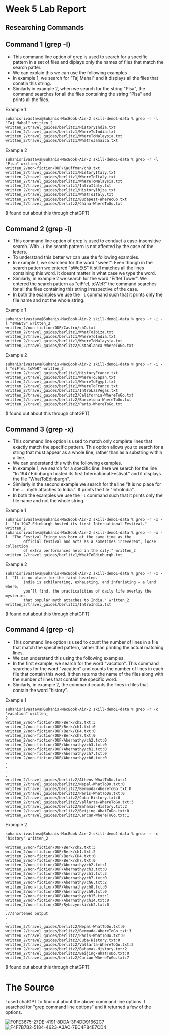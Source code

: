 # Week 5 Lab Report

## Researching Commands

## Command 1 (grep -l)

- This command line option of grep is used to search for a specific pattern in a set of files and diplays only the names of files that match the search patter.
- We can explain this we can use the following examples
- In example 1, we search for "Taj Mahal" and it displays all the files that conatin this string.
- Similarly in example 2, when we search for the string "Pisa", the command searches for all the files containing the string "Pisa" and prints all the files.

Example 1
```
suhanisrivastava@Suhanis-MacBook-Air-2 skill-demo1-data % grep -r -l "Taj Mahal" written_2
written_2/travel_guides/berlitz1/HistoryIndia.txt
written_2/travel_guides/berlitz1/WhereToIndia.txt
written_2/travel_guides/berlitz1/WhereToMalaysia.txt
written_2/travel_guides/berlitz1/WhatToJamaica.txt

```

Example 2

```
suhanisrivastava@Suhanis-MacBook-Air-2 skill-demo1-data % grep -r -l "Pisa" written_2
written_2/non-fiction/OUP/Kauffman/ch8.txt
written_2/travel_guides/berlitz1/HistoryItaly.txt
written_2/travel_guides/berlitz1/WhereToItaly.txt
written_2/travel_guides/berlitz1/WhereToMalaysia.txt
written_2/travel_guides/berlitz1/IntroItaly.txt
written_2/travel_guides/berlitz1/HistoryIbiza.txt
written_2/travel_guides/berlitz1/WhatToItaly.txt
written_2/travel_guides/berlitz2/Budapest-WhereoGo.txt
written_2/travel_guides/berlitz2/China-WhereToGo.txt

```
(I found out about this through chatGPT)


## Command 2 (grep -i)

- This command line option of grep is used to conduct a case-insensitive search. With `-i` the search pattern is not affected by the case of the letters.
- To understand this better wr can use the following examples.
- In example 1, we searched for the word "sweet". Even though in the search pattern we entered "sWeEtS" it still matches all the lines containing this word. It doesnt matter in what case we type the word.
- Similarly, in example 2 we search for the word "Eiffel Tower". We entered the search pattern as "eiFfeL toWeR" the command searches for all the files containing this string irrespective of the case.
- In both the examples we use the `-l` command such that it prints only the file name and not the whole string.

Example 1 

```
suhanisrivastava@Suhanis-MacBook-Air-2 skill-demo1-data % grep -r -i -l "sWeEtS" written_2
written_2/non-fiction/OUP/Castro/chO.txt
written_2/travel_guides/berlitz1/WhatToIbiza.txt
written_2/travel_guides/berlitz1/WhereToIndia.txt
written_2/travel_guides/berlitz1/WhereToMalaysia.txt
written_2/travel_guides/berlitz2/CstaBlanca-WhereToGo.txt

```

Example 2

```
suhanisrivastava@Suhanis-MacBook-Air-2 skill-demo1-data % grep -r -i -l "eiFfeL toWeR" written_2
written_2/travel_guides/berlitz1/HistoryFrance.txt
written_2/travel_guides/berlitz1/WhereToJapan.txt
written_2/travel_guides/berlitz1/WhereToEgypt.txt
written_2/travel_guides/berlitz1/WhereToFrance.txt
written_2/travel_guides/berlitz1/IntroLasVegas.txt
written_2/travel_guides/berlitz2/California-WhereToGo.txt
written_2/travel_guides/berlitz2/Barcelona-WhereToGo.txt
written_2/travel_guides/berlitz2/Paris-WhereToGo.txt
```
(I found out about this through chatGPT)


## Command 3 (grep -x)
- This command line option is used to match only complete lines that exactly match the specific pattern. This option allows you to search for a string that must appear as a whole line, rather than as a substring within a line.
- We can understand this with the following examples. 
- In example 1, we search for a specific line. here we search for the line "In 1947 Edinburgh hosted its first International Festival." and it displays the file "WhatToEdinburgh".
- Similarly in the second example we search for the line "It is no place for the .... myth attaches to India.". It prints the file "IntroIndia".
- In both the examples we use the `-l` command such that it prints only the file name and not the whole string.

Example 1

```
suhanisrivastava@Suhanis-MacBook-Air-2 skill-demo1-data % grep -r -x -l  "In 1947 Edinburgh hosted its first International Festival." written_2
suhanisrivastava@Suhanis-MacBook-Air-2 skill-demo1-data % grep -r -x -l  "The Festival Fringe was born at the same time as the
        official festival and acts as a sometimes irreverent, loose collection
        of extra performances held in the city." written_2
written_2/travel_guides/berlitz1/WhatToEdinburgh.txt

```
Example 2

```
suhanisrivastava@Suhanis-MacBook-Air-2 skill-demo1-data % grep -r -x -l  "It is no place for the faint-hearted.
        India is exhilarating, exhausting, and infuriating — a land where,
        you’ll find, the practicalities of daily life overlay the mysteries
        that popular myth attaches to India." written_2
written_2/travel_guides/berlitz1/IntroIndia.txt

```

(I found out about this through chatGPT)


## Command 4 (grep -c)

- This command line option is used to count the number of lines in a file that match the specified pattern, rather than printing the actual matching lines.
- We can understand this using the following examples.
- In the first example, we search for the word "vacation". This command searches for the word "vacation" and counts the number of lines in each file that contain this word. It then returns the name of the files along with the number of lines that contain the specific word.
- Similarly, in example 2, the command counts the lines in files that contain the word "history".

Example 1

```
suhanisrivastava@Suhanis-MacBook-Air-2 skill-demo1-data % grep -r -c "vacation" written_
2
written_2/non-fiction/OUP/Berk/ch2.txt:3
written_2/non-fiction/OUP/Berk/ch1.txt:0
written_2/non-fiction/OUP/Berk/CH4.txt:0
written_2/non-fiction/OUP/Berk/ch7.txt:0
written_2/non-fiction/OUP/Abernathy/ch2.txt:0
written_2/non-fiction/OUP/Abernathy/ch3.txt:0
written_2/non-fiction/OUP/Abernathy/ch1.txt:0
written_2/non-fiction/OUP/Abernathy/ch7.txt:0
written_2/non-fiction/OUP/Abernathy/ch6.txt:0
.
.
.
.
written_2/travel_guides/berlitz2/Athens-WhatToDo.txt:1
written_2/travel_guides/berlitz2/Nepal-WhatToDo.txt:0
written_2/travel_guides/berlitz2/Bermuda-WhereToGo.txt:0
written_2/travel_guides/berlitz2/Paris-WhatToDo.txt:0
written_2/travel_guides/berlitz2/Cuba-History.txt:0
written_2/travel_guides/berlitz2/Vallarta-WhereToGo.txt:3
written_2/travel_guides/berlitz2/Bahamas-History.txt:2
written_2/travel_guides/berlitz2/Beijing-WhatToDo.txt:0
written_2/travel_guides/berlitz2/Cancun-WhereToGo.txt:1

```

Example 2

```
suhanisrivastava@Suhanis-MacBook-Air-2 skill-demo1-data % grep -r -c "history" written_2

written_2/non-fiction/OUP/Berk/ch2.txt:3
written_2/non-fiction/OUP/Berk/ch1.txt:2
written_2/non-fiction/OUP/Berk/CH4.txt:0
written_2/non-fiction/OUP/Berk/ch7.txt:0
written_2/non-fiction/OUP/Abernathy/ch2.txt:1
written_2/non-fiction/OUP/Abernathy/ch3.txt:0
written_2/non-fiction/OUP/Abernathy/ch1.txt:3
written_2/non-fiction/OUP/Abernathy/ch7.txt:0
written_2/non-fiction/OUP/Abernathy/ch6.txt:2
written_2/non-fiction/OUP/Abernathy/ch8.txt:0
written_2/non-fiction/OUP/Abernathy/ch9.txt:0
written_2/non-fiction/OUP/Abernathy/ch15.txt:1
written_2/non-fiction/OUP/Abernathy/ch14.txt:0
written_2/non-fiction/OUP/Rybczynski/ch2.txt:0
.
.//shortened output
.
.
written_2/travel_guides/berlitz2/Nepal-WhatToDo.txt:0
written_2/travel_guides/berlitz2/Bermuda-WhereToGo.txt:3
written_2/travel_guides/berlitz2/Paris-WhatToDo.txt:0
written_2/travel_guides/berlitz2/Cuba-History.txt:0
written_2/travel_guides/berlitz2/Vallarta-WhereToGo.txt:2
written_2/travel_guides/berlitz2/Bahamas-History.txt:2
written_2/travel_guides/berlitz2/Beijing-WhatToDo.txt:0
written_2/travel_guides/berlitz2/Cancun-WhereToGo.txt:7

```

(I found out about this through chatGPT)

# The Source

I used chatGPT to find out about the above command line options.
I searched for "grep command line options" and it returned a few of the options.


![F0FE3675-27DE-4191-8DDA-3F4DD91662C7](https://user-images.githubusercontent.com/122580828/218439211-2cc29adb-3ee2-49e9-84de-684eafb5db01.jpeg)
![F4F7B7B2-5184-4623-A3AC-7EC4F84E7CD4](https://user-images.githubusercontent.com/122580828/218439225-ffedc9f7-544f-448c-a9df-d62ef49934c9.jpeg)
